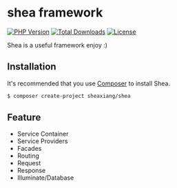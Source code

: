 # shea framework

[![PHP Version](https://img.shields.io/badge/php-%3E%3D7.2-8892BF.svg)](http://www.php.net/)
[![Total Downloads](https://poser.pugx.org/sheaxiang/shea/downloads)](https://packagist.org/packages/sheaxiang/shea)
[![License](https://poser.pugx.org/sheaxiang/shea/license)](https://packagist.org/packages/sheaxiang/shea)

Shea is a useful framework enjoy :)

## Installation

It's recommended that you use [Composer](https://getcomposer.org/) to install Shea.

```bash
$ composer create-project sheaxiang/shea
```

## Feature

- Service Container
- Service Providers
- Facades
- Routing
- Request
- Response
- Illuminate/Database